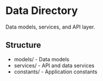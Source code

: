 # Data Directory

Data models, services, and API layer.

## Structure

- models/ - Data models
- services/ - API and data services
- constants/ - Application constants

